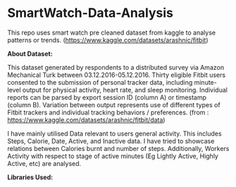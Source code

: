 # SmartWatch-Data-Analysis
This repo uses smart watch pre cleaned dataset from kaggle to analyse patterns or trends. (https://www.kaggle.com/datasets/arashnic/fitbit)

**About Dataset:**
     
This dataset generated by respondents to a distributed survey via Amazon Mechanical Turk between 03.12.2016-05.12.2016. Thirty eligible Fitbit users consented to the submission of personal tracker data, including minute-level output for physical activity, heart rate, and sleep monitoring. Individual reports can be parsed by export session ID (column A) or timestamp (column B). Variation between output represents use of different types of Fitbit trackers and individual tracking behaviors / preferences. (from : https://www.kaggle.com/datasets/arashnic/fitbit/data) 

I have mainly utilised Data relevant to users general activity. This includes Steps, Calorie, Date, Active, and Inactive data. I have  tried to showcase relations between Calories burnt and number of steps. Additionally, Workers Activity with respect to stage of active minutes (Eg Lightly Active, Highly Active, etc) are analysed. 

**Libraries Used:**
 
